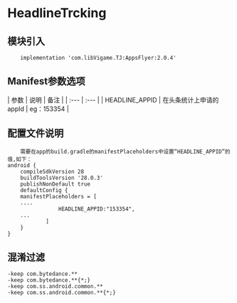 # HeadlineTrcking

## 模块引入

```text
    implementation 'com.libVigame.TJ:AppsFlyer:2.0.4'
```

## Manifest参数选项

| 参数 | 说明 | 备注 |
| :--- | :--- |
| HEADLINE_APPID | 在头条统计上申请的appId | eg：153354 |

## 配置文件说明

```text
	需要在app的build.gradle的manifestPlaceholders中设置“HEADLINE_APPID”的值,如下：
android {
    compileSdkVersion 28
    buildToolsVersion '28.0.3'
    publishNonDefault true
    defaultConfig {
    manifestPlaceholders = [
	....
                HEADLINE_APPID:"153354",
	...
            ]
    }
}
```

## 混淆过滤

```text
-keep com.bytedance.**
-keep com.bytedance.**{*;}
-keep com.ss.android.common.**
-keep com.ss.android.common.**{*;}
```